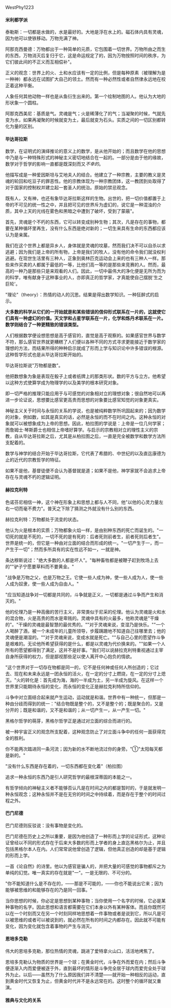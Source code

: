 WestPhy1223

#### 米利都学派

泰勒斯：一切都是水做的，水是最好的。大地是浮在水上的。磁石体内具有灵魂，因为他可以使铁移动。万物充满了神。

阿那克西曼德：万物都出于一种简单的元质，它包围着一切世界。万物所由之而生的东西，万物消灭后复归于它，这是命运规定了的，因为万物按照时间的秩序，为它们彼此间的不正义而互相偿补"。

正义的观念：世界上的火、土和水应该有一定的比例，但是每种原素（被理解为是一种神）都永远在试图扩大自己的领土。然而有一种必然性或者自然律永远地在校正着这种平衡。

人象任何其他动物一样也是从鱼衍生出来的。第一个绘制地图的人。他认为大地的形状象一个圆柱。

阿那克西美尼：基质是气。灵魂是气；火是稀薄化了的气；当凝聚的时候，气就先变为水，如果再凝聚的时候就变为土，最后就变为石头。实质之间的一切区别都转化为量的区别。

#### 毕达哥拉斯

数学，在证明式的演绎推论的意义上的数学，是从他开始的；而且数学在他的思想中乃是与一种特殊形式的神秘主义密切地结合在一起的。一部分是由于他的缘故，数学对于哲学的影响一直都是既深刻而又*不幸的*。

他描写成是一种爱因斯坦与艾地夫人的结合。他建立了一种宗教，主要的教义是灵魂的轮回和吃豆子的罪恶性。他的宗教体现为一种宗教团体，这一教团到处取得了对于国家的控制权并建立起一套圣人的统治。原始的禁忌观念。

既有人，又有神，也还有象毕达哥拉斯这样的生物。出世的，把一切价值都置于上帝的不可见的统一性之中，并且把可见的世界斥为虚幻的，说它是一种混浊的介质，其中上天的光线在雾色和黑暗之中遭到了破坏，受到了蒙蔽"。

首先，灵魂是个不朽的东西，它可以转变成别种生物；其次，凡是存在的事物，都要在某种循环里再生，没有什么东西是绝对新的；一切生来具有生命的东西都应该认为是亲属。

我们在这个世界上都是异乡人，身体就是灵魂的坟墓，然而我们决不可以自杀以求逃避；因为我们是上帝的所有物，上帝是我们的牧人，没有他的命令我们就没权利逃避。在现世生活里有三种人，正象到奥林匹克运动会上来的也有三种人一样。那些来作买卖的人都属于最低的一等，比他们高一等的是那些来竞赛的人。然而，最高的一种乃是那些只是来观看的人们。因此，一切中最伟大的净化便是无所为而为的科学，唯有献身于这种事业的人，亦即真正的哲学家，才真能使自己摆脱'生之巨轮'。

"理论"（theory）：热情的动人的沉思。结果是得出数学知识。一种狂醉式的启示。

**大多数的科学从它们的一开始就是和某些错误的信仰形式联系在一片的，这就使它们具有一种虚幻的价值。天文学和占星学联系在一片，化学和炼丹术联系在一片。数学则结合了一种更精致的错误类型。**

人们根据数学便设想思想是高于感官的，直觉是高于观察的。如果感官世界与数学不符，那么感官世界就更糟糕了人们便以各种不同的方式寻求更能接近于数学家的理想的方法，而结果所得的种种启示就成了形而上学与知识论中许多错误的根源。这种哲学形式也是从毕达哥拉斯开始的。

毕达哥拉斯说"万物都是数"。

他把数想象为象是表现在骰子上或者纸牌上的那类形状。数的平方与立方。他希望以这种方式使算学成为物理学的以及美学的根本研究对象。

即一切严格的推理只能应用于与可感觉的对象相对立的理想对象；很自然地可以再进一步论证说，思想要比感官更高贵而思想的对象要比感官知觉的对象更真实。

神秘主义关于时间与永恒的关系的学说，也是被纯粹数学所巩固起来的；因为数学的对象，例如数，如其是真实的话，必然是永恒的而不在时间之内。这种永恒的对象就可以被想象成为上帝的思想。因此，柏拉图的学说是：上帝是一位几何学家；而詹姆士·琴斯爵士也相信上帝嗜好算学。与启示的宗教相对立的理性主义的宗教，自从毕达哥拉斯之后，尤其是从柏拉图之后，一直是完全被数学和数学方法所支配着的。

数学与神学的结合开始于毕达哥拉斯，它代表了希腊的、中世纪的以及直迄康德为止的近代的宗教哲学的特征。

如果不是他，基督徒便不会认为基督就是道；如果不是他，神学家就不会追求上帝存在与灵魂不朽的逻辑证明。



#### 赫拉克利特

色诺芬尼相信一神，这个神在形象上和思想上都与人不同，他"以他的心灵力量左右一切而毫不费力"。普天之下除了猜测之外就没有什么别的东西。

赫拉克利特：万物都处于流变的状态。

他认为火是根本的实质；万物都象火焰一样，是由别种东西的死亡而诞生的。"一切死的就是不死的，一切不死的是有死的：后者死则前者生，前者死则后者生"。世界是统一的，但它是一种由对立面的结合而形成的统一。"一切产生于一，而一产生于一切"；然而多所具有的实在性远不如一，一就是神。

条达穆斯说过："绝大多数的人都是坏人"。"每种畜牲都是被鞭子赶到牧场上去的""驴子宁愿要草料而不要黄金。"

"战争是万物之父，也是万物之王。它使一些人成为神，使一些人成为人，使一些人成为奴隶，使一些人成为自由人。"

"应当知道战争对一切都是共同的，斗争就是正义，一切都是通过斗争而产生和消灭的。"

他的伦理乃是一种高傲的苦行主义，非常类似于尼采的伦理。他认为灵魂是火和水的混合物，火是高贵的而水是卑贱的。灵魂中具有的火最多，他称灵魂是"干燥的"。"干燥的灵魂是最智慧的最优秀的。""对于灵魂来说，变湿乃是快乐。""一个人喝醉了酒，被一个未成年的儿童所领导，步履蹒跚地不知道自己往哪里去；他的灵魂便是潮湿的。""对于灵魂来说，变成水就是死亡。""与自己心里的愿望作斗争是艰难的。无论他所希望获得的是什么，都是以灵魂为代价换来的。""如果一个人所有的愿望都得到了满足，这并不是好事。"我们可以说赫拉克利特重视通过主宰自身所获得的权力，但是鄙视那些足以使人离开中心抱负的情欲。

"这个世界对于一切存在物都是同一的，它不是任何神或任何人所创造的；它过去、现在和未来永远是一团永恒的活火，在一定的分寸上燃烧，在一定的分寸上熄灭。"火的转化是：首先成为海，海的一半成为土，另一半成为旋风。在这样一个世界里只能期待永恒的变化，而永恒的变化正是赫拉克利特所信仰的。

斗争中对立面结合起来就产生运动，运动就是和谐。世界中有一种统一，但那是一种由分歧而得到的统一："结合物既是整个的，又不是整个的；既是聚合的，又是分开的；既是和谐的，又不是和谐的；从一切产生一，从一产生一切。"

黑格尔哲学的萌芽，黑格尔哲学正是通过对立面的综合而进行的。

被一种宇宙正义的观念所支配着，这种观念防止了对立面斗争中的任何一面获得完全的胜利。

你不能两次踏进同一条河流；因为新的水不断地流过你的身旁。"①"太阳每天都是新的。"

"没有什么东西是存在着的，一切东西都在变化着"（柏拉图）

追求一种永恒的东西乃是引人研究哲学的最根深蒂固的本能之一。

有哲学倾向的神秘主义者不能够否认凡是在时间之内的都是暂时的，于是就发明一种永恒观念；这种永恒并不是在无穷的时间之中持续着，而是存在于整个的时间过程之外。



#### 巴门尼德

巴门尼德则反驳说：没有事物是变化的。

巴门尼德在历史上之所以重要，是因为他创造了一种形而上学的论证形式，这种论证曾经以不同的形式存在于后来大多数的形而上学者的身上直迄黑格尔为止，并且包括黑格尔本人在内。人们常常说他曾创造了逻辑，但他真正创造的却是基于逻辑的形而上学。

一首《论自然》的诗里。他以为感官是骗人的，并把大量的可感觉的事物都斥之为单纯的幻觉。唯一真实的存在就是"一"。一是无限的、不可分的。

"你不能知道什么是不存在的，——那是不可能的，——你也不能说出它来；因为能够被思维的和能够存在的乃是同一回事。"

当你思想的时候，你必定是思想到某种事物；当你使用一个名字的时候，它必是某种事物的名字。因此思想和语言都需要在它们本身以外有某种客体。而且你既然可以在一个时刻而又在另一个时刻同样地思想着一件事物或者是说到它，所以凡是可以被思维的或者可以被说到的，就必然在所有的时间之内都存在。因此就不可能有变化，因为变化就包含着事物的产生与消灭。



#### 恩培多克勒

伟大的恩培多克勒，那位热情的灵魂，跳进了爱特拿火山口，活活地烤焦了。

恩培多克勒认为物质的世界是一个球；在黄金时代，斗争在外而爱在内；然后斗争便逐渐入内而爱便被逐于外，直到最坏的情形是斗争完全居于球内而爱完全处于球外为止。以后——虽然为了什么原因我们并不清楚——就开始一种相反的运动，直到黄金时代又恢复为止，但黄金时代并不是永远常在的。这时整个的循环就又重演。



#### 雅典与文化的关系

